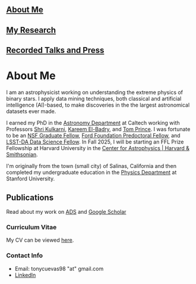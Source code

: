## [About Me](https://acrodrig98.github.io/)
## [My Research](https://acrodrig98.github.io/research)
## [Recorded Talks and Press](https://acrodrig98.github.io/talks)

# About Me
I am an astrophysicist working on understanding the extreme physics of binary stars. I apply data mining techniques, both classical and artificial intelligence (AI)-based, to make discoveries in the the largest astronomical datasets ever made. 

I earned my PhD in the [Astronomy Department](https://www.astro.caltech.edu) at Caltech working with Professors [Shri Kulkarni](https://sites.astro.caltech.edu/~srk/), [Kareem El-Badry](https://kareemelbadry.github.io/), and [Tom Prince](http://www.srl.caltech.edu/~prince/). I was fortunate to be an [NSF Graduate Fellow](https://www.nsfgrfp.org/), [Ford Foundation Predoctoral Fellow](https://www.nationalacademies.org/our-work/ford-foundation-fellowships), and [LSST-DA Data Science Fellow](https://lsstdiscoveryalliance.org/programs/data-science-fellowship/). In Fall 2025, I will be starting an FFL Prize Fellowship at Harvard University in the [Center for Astrophysics | Harvard & Smithsonian](https://cfa.harvard.edu/).

I'm originally from the town (small city) of Salinas, California and then completed my undergraduate education in the [Physics Department](https://physics.stanford.edu) at Stanford University.

## Publications
Read about my work on [ADS](https://ui.adsabs.harvard.edu/search/filter_database_fq_database=AND&filter_database_fq_database=((database%3Aastronomy%20OR%20database%3Aphysics))&filter_database_fq_database=database%3A%22astronomy%22&fq=%7B!type%3Daqp%20v%3D%24fq_database%7D&fq_database=(((database%3Aastronomy%20OR%20database%3Aphysics))%20AND%20database%3A%22astronomy%22)&p_=0&q=orcid%3A0000-0003-4189-9668%20OR%20author%3A%22rodriguez%2C%20antonio%20c.%22%20year%3A2022-%20&sort=date%20desc%2C%20bibcode%20desc) and [Google Scholar](https://scholar.google.com/citations?hl=en&user=Y6vmLLZoiiwC&view_op=list_works&gmla=ANZ5fUPgMAykcNdRlIGJtz4604G492eyc5LFEFBI-II0i4WyHnz3sOV0ZwtQL19m4DWjrWGqUc05u1cHgHBNSN_b)

### Curriculum Vitae
My CV can be viewed <a href="https://acrodrig98.github.io/CV_Academic.pdf">here</a>.

### Contact Info
- Email: tonycuevas98 "at" gmail.com
- [LinkedIn](www.linkedin.com/in/antoniorodriguez98)

